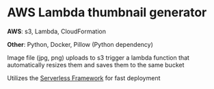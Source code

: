 # AWS Lambda thumbnail generator

**AWS**: s3, Lambda, CloudFormation

**Other**: Python, Docker, Pillow (Python dependency)

Image file (jpg, png) uploads to s3 trigger a lambda function that automatically resizes them and saves them to the same bucket

Utilizes the [Serverless Framework](https://serverless.com/) for fast deployment

